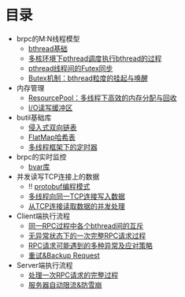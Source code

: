# 目录
* brpc的M:N线程模型
  * [bthread基础](docs/bthread_basis.md)
  * [多核环境下pthread调度执行bthread的过程](docs/bthread_schedule.md)
  * [pthread线程间的Futex同步](docs/futex.md)
  * [Butex机制：bthread粒度的挂起与唤醒](docs/butex.md)
* 内存管理
  * [ResourcePool：多线程下高效的内存分配与回收](docs/resource_pool.md)
  * [I/O读写缓冲区](docs/io_buf.md)
* butil基础库
  * [侵入式双向链表](docs/linkedlist.md)
  * [FlatMap哈希表](docs/flat_map.md)
  * [多线程框架下的定时器](docs/timer.md)
* brpc的实时监控
  * [bvar库](docs/bvar.md)
* 并发读写TCP连接上的数据
  * :bangbang: [protobuf编程模式](docs/protobuf.md)
  * [多线程向同一TCP连接写入数据](docs/io_write.md)
  * [从TCP连接读取数据的并发处理](docs/io_read.md)
* Client端执行流程
  * [同一RPC过程中各个bthread间的互斥](docs/client_bthread_sync.md)
  * [无异常状态下的一次完整RPC请求过程](docs/client_rpc_normal.md)
  * [RPC请求可能遇到的多种异常及应对策略](docs/client_rpc_exception.md)
  * [重试&Backup Request](docs/client_retry_backup.md)
* Server端执行流程
  * [处理一次RPC请求的完整过程](docs/server_rpc_normal.md)
  * [服务器自动限流&防雪崩](docs/server_rpc_limit.md)
